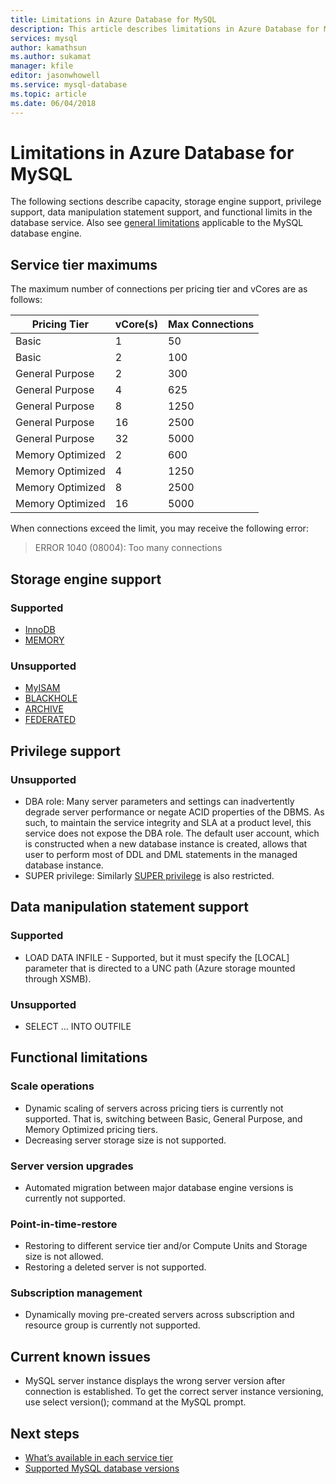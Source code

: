 ```yaml
---
title: Limitations in Azure Database for MySQL
description: This article describes limitations in Azure Database for MySQL, such as number of connection and storage engine options.
services: mysql
author: kamathsun
ms.author: sukamat
manager: kfile
editor: jasonwhowell
ms.service: mysql-database
ms.topic: article
ms.date: 06/04/2018
---
```

# Limitations in Azure Database for MySQL
The following sections describe capacity, storage engine support, privilege support, data manipulation statement support, and functional limits in the database service. Also see [general limitations](https://dev.mysql.com/doc/mysql-reslimits-excerpt/5.6/en/limits.html) applicable to the MySQL database engine.

## Service tier maximums
The maximum number of connections per pricing tier and vCores are as follows: 

|**Pricing Tier**|**vCore(s)**| **Max Connections**|
|---|---|---|
|Basic| 1| 50|
|Basic| 2| 100|
|General Purpose| 2| 300|
|General Purpose| 4| 625|
|General Purpose| 8| 1250|
|General Purpose| 16| 2500|
|General Purpose| 32| 5000|
|Memory Optimized| 2| 600|
|Memory Optimized| 4| 1250|
|Memory Optimized| 8| 2500|
|Memory Optimized| 16| 5000|

When connections exceed the limit, you may receive the following error:
> ERROR 1040 (08004): Too many connections

## Storage engine support

### Supported
- [InnoDB](https://dev.mysql.com/doc/refman/5.7/en/innodb-introduction.html)
- [MEMORY](https://dev.mysql.com/doc/refman/5.7/en/memory-storage-engine.html)

### Unsupported
- [MyISAM](https://dev.mysql.com/doc/refman/5.7/en/myisam-storage-engine.html)
- [BLACKHOLE](https://dev.mysql.com/doc/refman/5.7/en/blackhole-storage-engine.html)
- [ARCHIVE](https://dev.mysql.com/doc/refman/5.7/en/archive-storage-engine.html)
- [FEDERATED](https://dev.mysql.com/doc/refman/5.7/en/federated-storage-engine.html)

## Privilege support

### Unsupported
- DBA role: 
Many server parameters and settings can inadvertently degrade server performance or negate ACID properties of the DBMS. As such, to maintain the service integrity and SLA at a product level, this service does not expose the DBA role. The default user account, which is constructed when a new database instance is created, allows that user to perform most of DDL and DML statements in the managed database instance. 
- SUPER privilege: 
Similarly [SUPER privilege](https://dev.mysql.com/doc/refman/5.7/en/privileges-provided.html#priv_super) is also restricted.

## Data manipulation statement support

### Supported
- LOAD DATA INFILE - Supported, but it must specify the [LOCAL] parameter that is directed to a UNC path (Azure storage mounted through XSMB).

### Unsupported
- SELECT ... INTO OUTFILE

## Functional limitations

### Scale operations
- Dynamic scaling of servers across pricing tiers is currently not supported. That is, switching between Basic, General Purpose, and Memory Optimized pricing tiers.
- Decreasing server storage size is not supported.

### Server version upgrades
- Automated migration between major database engine versions is currently not supported.

### Point-in-time-restore
- Restoring to different service tier and/or Compute Units and Storage size is not allowed.
- Restoring a deleted server is not supported.

### Subscription management
- Dynamically moving pre-created servers across subscription and resource group is currently not supported.

## Current known issues
- MySQL server instance displays the wrong server version after connection is established. To get the correct server instance versioning, use select version(); command at the MySQL prompt.

## Next steps
- [What’s available in each service tier](concepts-pricing-tiers.md)
- [Supported MySQL database versions](concepts-supported-versions.md)
